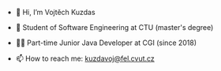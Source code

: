 - 👋 Hi, I’m Vojtěch Kuzdas

- 🌱 Student of Software Engineering at CTU (master's degree)
- 🐱‍🏍 Part-time Junior Java Developer at CGI (since 2018)
- 📫 How to reach me: kuzdavoj@fel.cvut.cz

<!---
awesome-vojta/awesome-vojta is a ✨ special ✨ repository because its `README.md` (this file) appears on your GitHub profile.
You can click the Preview link to take a look at your changes.
--->
